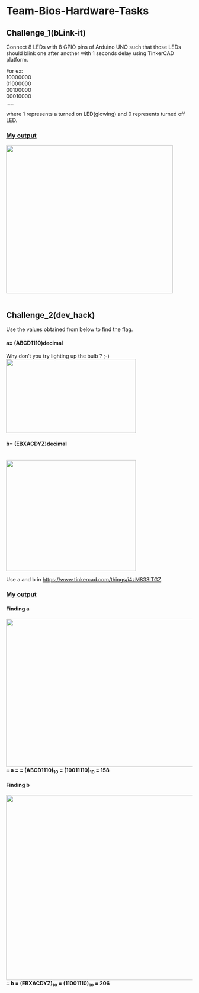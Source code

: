 # Team-Bios-Hardware-Tasks

<h2>Challenge_1(bLink-it)</h2>

Connect 8 LEDs with 8 GPIO pins of Arduino UNO such that those LEDs should blink one after another with 1 seconds delay using TinkerCAD platform.

For ex:<br>
10000000<br>
01000000<br>
00100000<br>
00010000<br>
…..

where 1 represents a turned on LED(glowing) and 0 represents turned off LED.
<br>
<h3><u>My output</u></h3>

<img src="https://user-images.githubusercontent.com/88976526/163660816-a530d886-6ce1-4744-a1ed-b41ee52f76c2.gif" width="450" height="400">
<br>
<br>
<h2>Challenge_2(dev_hack)</h2>
Use the values obtained from below to find the flag.

<h4>a= (ABCD1110)decimal</h4>

Why don’t you try lighting up the bulb ? ;-)
<img src="https://user-images.githubusercontent.com/88976526/163662570-7f4134c7-f894-4eb7-9a6c-2053cf4b356d.png" width="350" height="200">

<h4>b= (EBXACDYZ)decimal</h4><br>
<img src="https://user-images.githubusercontent.com/88976526/163662591-8667e2e7-a4cd-464d-a2f5-a3c3439036cc.png" width="350" height="300">

Use a and b in https://www.tinkercad.com/things/i4zM833ITGZ.

<h3><u>My output</u></h3>
<h4>Finding a</h4>
<img src="https://user-images.githubusercontent.com/88976526/163664197-f1a23c7d-14cf-4ec5-b08f-4af5be7db14d.png" width="800" height="400">
<b>∴ a = = (ABCD1110)<sub>10</sub> = (10011110)<sub>10</sub> = 158</b><br>

<h4>Finding b</h4>
<img src="https://user-images.githubusercontent.com/88976526/163663555-a2f99bc5-6191-403b-a3ea-e6694faf1f69.png" width="800" height="500">
<b>∴ b = (EBXACDYZ)<sub>10</sub> = (11001110)<sub>10</sub> = 206</b>
